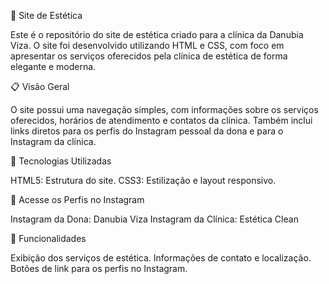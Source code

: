 💅 Site de Estética

Este é o repositório do site de estética criado para a clínica da Danubia Viza. O site foi desenvolvido utilizando HTML e CSS, com foco em apresentar os serviços oferecidos pela clínica de estética de forma elegante e moderna.

📋 Visão Geral

O site possui uma navegação simples, com informações sobre os serviços oferecidos, horários de atendimento e contatos da clínica. Também inclui links diretos para os perfis do Instagram pessoal da dona e para o Instagram da clínica.

🚀 Tecnologias Utilizadas

HTML5: Estrutura do site.
CSS3: Estilização e layout responsivo.

🔗 Acesse os Perfis no Instagram

Instagram da Dona: Danubia Viza
Instagram da Clínica: Estética Clean

🎨 Funcionalidades

Exibição dos serviços de estética.
Informações de contato e localização.
Botões de link para os perfis no Instagram.
